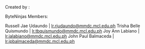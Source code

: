 Created by :

ByteNinjas Members:

Russell Jae Udaundo | lr.rjudaundo@mmdc.mcl.edu.ph
Trisha Belle Quismundo | lr.tbquismundo@mmdc.mcl.edu.ph
Joy Ann Labiano | lr.jalabiano@mmdc.mcl.edu.ph
John Paul Balmaceda | lr.jpbalmaceda@mmdc.mcl.edu.ph
